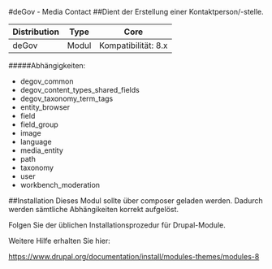 #deGov - Media Contact
##Dient der Erstellung einer Kontaktperson/-stelle.

Distribution | Type | Core
--- | --- | ---
deGov | Modul |  Kompatibilität: 8.x

#####Abhängigkeiten:
  - degov_common
  - degov_content_types_shared_fields
  - degov_taxonomy_term_tags
  - entity_browser
  - field
  - field_group
  - image
  - language
  - media_entity
  - path
  - taxonomy
  - user
  - workbench_moderation

##Installation
Dieses Modul sollte über composer geladen werden. Dadurch werden sämtliche Abhängikeiten korrekt aufgelöst.

Folgen Sie der üblichen Installationsprozedur für Drupal-Module.

Weitere Hilfe erhalten Sie hier:

https://www.drupal.org/documentation/install/modules-themes/modules-8
